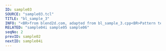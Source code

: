 ```yaml
---
ID: sample03
SOURCE: "sample03.tcl"
TITLE: "bl_sample_3"
INFO: "<BR>from blend2d.com, adapted from bl_sample_3.cpp<BR>Pattern textures"
RELATED: "sample04i sample05 sample06"
seqNo: 2
prevID: sample02
nextID: sample04i
---
```

